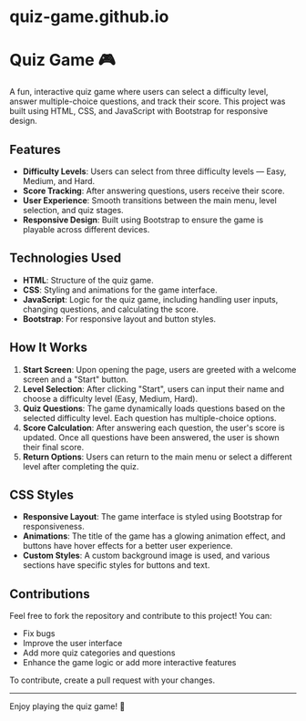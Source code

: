 # quiz-game.github.io
# Quiz Game 🎮

A fun, interactive quiz game where users can select a difficulty level, answer multiple-choice questions, and track their score. This project was built using HTML, CSS, and JavaScript with Bootstrap for responsive design.

## Features

- **Difficulty Levels**: Users can select from three difficulty levels — Easy, Medium, and Hard.
- **Score Tracking**: After answering questions, users receive their score.
- **User Experience**: Smooth transitions between the main menu, level selection, and quiz stages.
- **Responsive Design**: Built using Bootstrap to ensure the game is playable across different devices.

## Technologies Used

- **HTML**: Structure of the quiz game.
- **CSS**: Styling and animations for the game interface.
- **JavaScript**: Logic for the quiz game, including handling user inputs, changing questions, and calculating the score.
- **Bootstrap**: For responsive layout and button styles.

## How It Works

1. **Start Screen**: Upon opening the page, users are greeted with a welcome screen and a "Start" button.
2. **Level Selection**: After clicking "Start", users can input their name and choose a difficulty level (Easy, Medium, Hard).
3. **Quiz Questions**: The game dynamically loads questions based on the selected difficulty level. Each question has multiple-choice options.
4. **Score Calculation**: After answering each question, the user's score is updated. Once all questions have been answered, the user is shown their final score.
5. **Return Options**: Users can return to the main menu or select a different level after completing the quiz.

## CSS Styles

- **Responsive Layout**: The game interface is styled using Bootstrap for responsiveness.
- **Animations**: The title of the game has a glowing animation effect, and buttons have hover effects for a better user experience.
- **Custom Styles**: A custom background image is used, and various sections have specific styles for buttons and text.

## Contributions

Feel free to fork the repository and contribute to this project! You can:
- Fix bugs
- Improve the user interface
- Add more quiz categories and questions
- Enhance the game logic or add more interactive features

To contribute, create a pull request with your changes.

---

Enjoy playing the quiz game! 🎉
